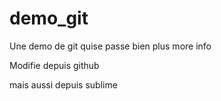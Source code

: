 # demo_git
Une demo de git quise passe bien plus more info

Modifie depuis github

mais aussi depuis sublime
